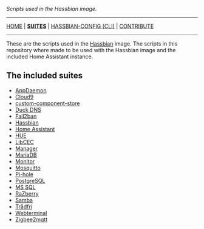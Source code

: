 _Scripts used in the Hassbian image._

***

[HOME](/hassbian-scripts/) | [**SUITES**](/hassbian-scripts/suites) | [HASSBIAN-CONFIG (CLI)](/hassbian-scripts/cli) | [CONTRIBUTE](/hassbian-scripts/contribute)

***

These are the scripts used in the [Hassbian](https://github.com/home-assistant/pi-gen) image.
The scripts in this repository where made to be used with the Hassbian image
and the included Home Assistant instance.

## The included suites

<!--- When adding stuff here, please keep it alphabetical --->

- [AppDaemon](/hassbian-scripts/suites/appdaemon)
- [Cloud9](/hassbian-scripts/suites/cloud9)
- [custom-component-store](/hassbian-scripts/suites/custom-component-store)
- [Duck DNS](/hassbian-scripts/suites/duckdns)
- [Fail2ban](/hassbian-scripts/suites/fail2ban)
- [Hassbian](/hassbian-scripts/suites/hassbian)
- [Home Assistant](/hassbian-scripts/suites/homeassistant)
- [HUE](/hassbian-scripts/suites/hue)
- [LibCEC](/hassbian-scripts/suites/libcec)
- [Manager](/hassbian-scripts/suites/manager)
- [MariaDB](/hassbian-scripts/suites/mariadb)
- [Monitor](/hassbian-scripts/suites/monitor)
- [Mosquitto](/hassbian-scripts/suites/mosquitto)
- [Pi-hole](/hassbian-scripts/suites/pihole)
- [PostgreSQL](/hassbian-scripts/suites/postgresql)
- [MS SQL](/hassbian-scripts/suites/mssql)
- [RaZberry](/hassbian-scripts/suites/razberry)
- [Samba](/hassbian-scripts/suites/samba)
- [Trådfri](/hassbian-scripts/suites/tradfri)
- [Webterminal](/hassbian-scripts/suites/webterminal)
- [Zigbee2mqtt](/hassbian-scripts/suites/zigbee2mqtt)